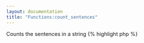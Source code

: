 ```yaml
---
layout: documentation
title: "Functions:count_sentences"
---
```


Counts the sentences in a string
{% highlight php %}
<?php
count_sentences(string $value)
{% endhighlight %}

* **value**: the string to process

## Example
{% highlight smarty %}
{count_sentences('ab cd')}
{count_sentences('ab. cd')}
{% endhighlight %}

## Output
{% highlight text %}
1
2
{% endhighlight %}